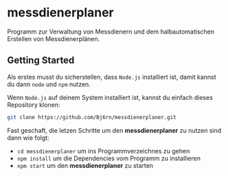 # messdienerplaner
Programm zur Verwaltung von Messdienern und dem halbautomatischen Erstellen von Messdienerplänen.

## Getting Started
Als erstes musst du sicherstellen, dass `Node.js` installiert ist, damit kannst du dann `node` und `npm` nutzen.

Wenn `Node.js` auf deinem System installiert ist, kannst du einfach dieses Repository klonen:

```sh
git clone https://github.com/Bj6rn/messdienerplaner.git
```

Fast geschaft, die letzen Schritte um den __messdienerplaner__ zu nutzen sind dann wie folgt:
- `cd messdienerplaner` um ins Programmverzeichnes zu gehen
- `npm install` um die Dependencies vom Programm zu installieren
- `npm start` um den __messdienerplaner__ zu starten
